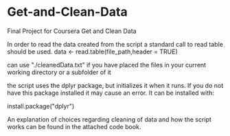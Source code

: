 # Get-and-Clean-Data
Final Project for Coursera Get and Clean Data

In order to read the data created from the script a standard call to read table should be used. 
data <- read.table(file_path,header = TRUE)

can use "./cleanedData.txt" if you have placed the files in your current working directory or a subfolder of it

the script uses the dplyr package, but initializes it when it runs. If you do not have this package installed it may cause an error. It can be installed with:

install.package("dplyr")

An explanation of choices regarding cleaning of data and how the script works can be found in the attached code book. 
